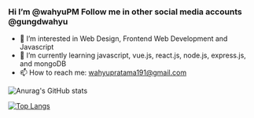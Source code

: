 ### Hi I’m @wahyuPM Follow me in other social media accounts @gungdwahyu

- 🔭 I’m interested in Web Design, Frontend Web Development and Javascript
- 🌱 I’m currently learning javascript, vue.js, react.js, node.js, express.js, and mongoDB
- 📫 How to reach me: wahyupratama191@gmail.com

![Anurag's GitHub stats](https://github-readme-stats.vercel.app/api?username=@wahyuPM&show_icons=true)

[![Top Langs](https://github-readme-stats.vercel.app/api/top-langs/?username=@wahyuPM&layout=donut)](https://github.com/anuraghazra/github-readme-stats)

